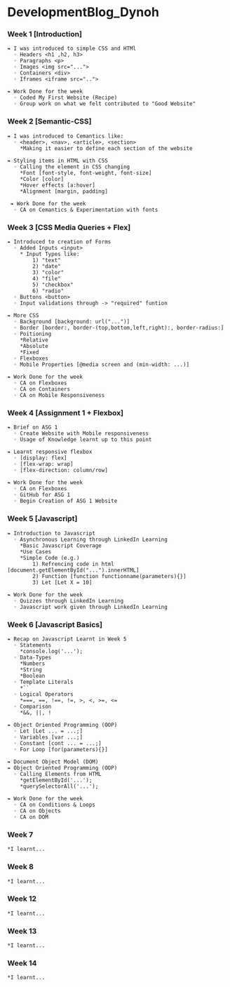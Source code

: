 # DevelopmentBlog_Dynoh
### Week 1 [Introduction]
    ❧ I was introduced to simple CSS and HTMl
      ◦ Headers <h1 ,h2, h3>
      ◦ Paragraphs <p>
      ◦ Images <img src="...">
      ◦ Containers <div>
      ◦ Iframes <iframe src="..">
      
    ❧ Work Done for the week
      ◦ Coded My First Website (Recipe)
      ◦ Group work on what we felt contributed to "Good Website"
    
### Week 2 [Semantic-CSS]
    ❧ I was introduced to Cemantics like:
      ◦ <header>, <nav>, <article>, <section>
        *Making it easier to define each section of the website
        
    ❧ Styling items in HTML with CSS
      ◦ Calling the element in CSS changing
        *Font [font-style, font-weight, font-size]
        *Color [color]
        *Hover effects [a:hover]
        *Alignment [margin, padding]
        
     ❧ Work Done for the week
      ◦ CA on Cemantics & Experimentation with fonts
    
### Week 3 [CSS Media Queries + Flex]
    ❧ Introduced to creation of Forms
      ◦ Added Inputs <input>
        * Input Types like:
            1) "text"
            2) "date"
            3) "color"
            4) "file"
            5) "checkbox"
            6) "radio"   
      ◦ Buttons <button>
      ◦ Input validations through -> "required" funtion
        
    ❧ More CSS
      ◦ Background [background: url("...")]
      ◦ Border [border:, border-(top,bottom,left,right):, border-radius:]
      ◦ Poitioning
        *Relative
        *Absolute
        *Fixed
      ◦ Flexboxes
      ◦ Mobile Properties [@media screen and (min-width: ...)]
        
    ❧ Work Done for the week
      ◦ CA on Flexboxes
      ◦ CA on Containers
      ◦ CA on Mobile Responsiveness
      
### Week 4 [Assignment 1 + Flexbox]
    ❧ Brief on ASG 1
      ◦ Create Website with Mobile responsiveness   
      ◦ Usage of Knowledge learnt up to this point
        
    ❧ Learnt responsive flexbox
      ◦ [display: flex]
      ◦ [flex-wrap: wrap]
      ◦ [flex-direction: column/row]
        
    ❧ Work Done for the week
      ◦ CA on Flexboxes
      ◦ GitHub for ASG 1
      ◦ Begin Creation of ASG 1 Website
    
### Week 5 [Javascript]
    ❧ Introduction to Javascript
      ◦ Asynchronous Learning through LinkedIn Learning
        *Basic Javascript Coverage
        *Use Cases
        *Simple Code (e.g.)
            1) Refrencing code in html [document.getElementById("...").innerHTML]
            2) Function [function functionname(parameters){}]
            3) Let [Let X = 10]
            
    ❧ Work Done for the week
      ◦ Quizzes through LinkedIn Learning
      ◦ Javascript work given through LinkedIn Learning
    
### Week 6 [Javascript Basics]
    ❧ Recap on Javascript Learnt in Week 5
      ◦ Statements
        *console.log('...');
      ◦ Data-Types
        *Numbers
        *String
        *Boolean
      ◦ Template Literals
        *``
      ◦ Logical Operators 
        *===, ==, !==, !=, >, <, >=, <=
      ◦ Comparison
        *&&, ||, !
    
    ❧ Object Oriented Programming (OOP)
      ◦ Let [Let ... = ...;]
      ◦ Variables [var ...;]
      ◦ Constant [cont ... = ...;]
      ◦ For Loop [for(parameters){}]
    
    ❧ Document Object Model (DOM)
    ❧ Object Oriented Programming (OOP)
      ◦ Calling Elements from HTML
        *getElementById('...');
        *querySelectorAll('...'); 
    
    ❧ Work Done for the week
      ◦ CA on Conditions & Loops
      ◦ CA on Objects
      ◦ CA on DOM
      
### Week 7
    *I learnt...
    
### Week 8
    *I learnt...
    
### Week 12
    *I learnt...
    
### Week 13
    *I learnt...

### Week 14
    *I learnt...
